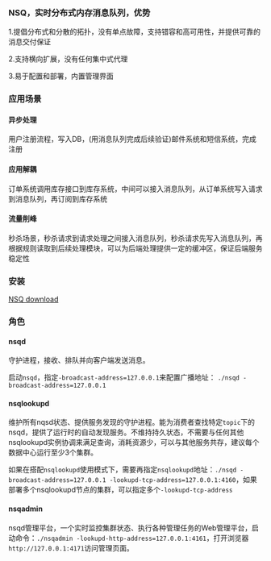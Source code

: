 ### NSQ，实时分布式内存消息队列，优势
1.提倡分布式和分散的拓扑，没有单点故障，支持错容和高可用性，并提供可靠的消息交付保证

2.支持横向扩展，没有任何集中式代理

3.易于配置和部署，内置管理界面

### 应用场景
#### 异步处理
用户注册流程，写入DB，(用消息队列完成后续验证)邮件系统和短信系统，完成注册

#### 应用解耦
订单系统调用库存接口到库存系统，中间可以接入消息队列，从订单系统写入请求到消息队列，再订阅到库存系统

#### 流量削峰
秒杀场景，秒杀请求到请求处理之间接入消息队列，秒杀请求先写入消息队列，再根据规则读取到后续处理模块，可以为后端处理提供一定的缓冲区，保证后端服务稳定性

### 安装
[NSQ download](https://github.com/nsqio/nsq/releases)

### 角色
#### nsqd
守护进程，接收、排队并向客户端发送消息。

启动`nsqd`，指定`-broadcast-address=127.0.0.1`来配置广播地址： `./nsqd -broadcast-address=127.0.0.1`

#### nsqlookupd
维护所有nqsd状态、提供服务发现的守护进程。能为消费者查找特定`topic`下的nsqd，提供了运行时的自动发现服务。不维持持久状态，不需要与任何其他nsqlookupd实例协调来满足查询，消耗资源少，可以与其他服务共存，建议每个数据中心运行至少3个集群。

如果在搭配`nsqlookupd`使用模式下，需要再指定`nsqlookupd`地址：`./nsqd -broadcast-address=127.0.0.1 -lookupd-tcp-address=127.0.0.1:4160`，如果部署多个nsqlookupd节点的集群，可以指定多个`-lookupd-tcp-address`

#### nsqadmin
nsqd管理平台，一个实时监控集群状态、执行各种管理任务的Web管理平台，启动命令：`./nsqadmin -lookupd-http-address=127.0.0.1:4161`，打开浏览器`http://127.0.0.1:4171`访问管理页面。

